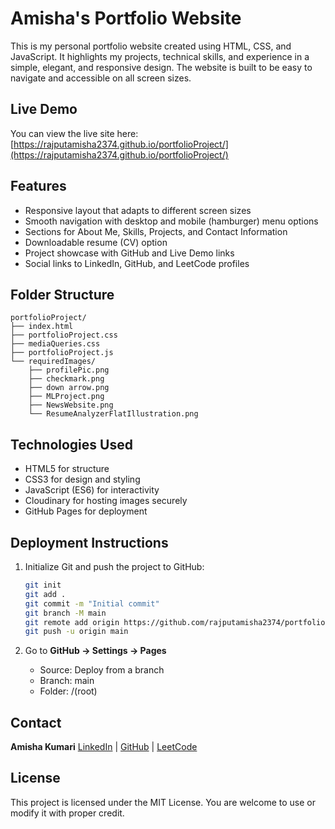 # Amisha's Portfolio Website

This is my personal portfolio website created using HTML, CSS, and JavaScript. It highlights my projects, technical skills, and experience in a simple, elegant, and responsive design. The website is built to be easy to navigate and accessible on all screen sizes.

## Live Demo

You can view the live site here: [https://rajputamisha2374.github.io/portfolioProject/](https://rajputamisha2374.github.io/portfolioProject/)

## Features

* Responsive layout that adapts to different screen sizes
* Smooth navigation with desktop and mobile (hamburger) menu options
* Sections for About Me, Skills, Projects, and Contact Information
* Downloadable resume (CV) option
* Project showcase with GitHub and Live Demo links
* Social links to LinkedIn, GitHub, and LeetCode profiles

## Folder Structure

```
portfolioProject/
├── index.html
├── portfolioProject.css
├── mediaQueries.css
├── portfolioProject.js
└── requiredImages/
    ├── profilePic.png
    ├── checkmark.png
    ├── down arrow.png
    ├── MLProject.png
    ├── NewsWebsite.png
    └── ResumeAnalyzerFlatIllustration.png
```

## Technologies Used

* HTML5 for structure
* CSS3 for design and styling
* JavaScript (ES6) for interactivity
* Cloudinary for hosting images securely
* GitHub Pages for deployment

## Deployment Instructions

1. Initialize Git and push the project to GitHub:

   ```bash
   git init
   git add .
   git commit -m "Initial commit"
   git branch -M main
   git remote add origin https://github.com/rajputamisha2374/portfolioProject.git
   git push -u origin main
   ```

2. Go to **GitHub → Settings → Pages**

   * Source: Deploy from a branch
   * Branch: main
   * Folder: /(root)

## Contact

**Amisha Kumari**
[LinkedIn](https://www.linkedin.com/in/amisha-kumari-0a2742255/) | [GitHub](https://github.com/rajputamisha2374) | [LeetCode](https://leetcode.com/)

## License

This project is licensed under the MIT License. You are welcome to use or modify it with proper credit.

